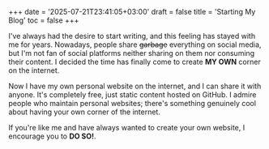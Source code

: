 +++
date = '2025-07-21T23:41:05+03:00'
draft = false
title = 'Starting My Blog'
toc = false
+++

I've always had the desire to start writing, and this feeling has stayed with
me for years. Nowadays, people share ~~garbage~~ everything on social media, but I'm not
fan of social platforms neither sharing on them nor consuming their content. I
decided the time has finally come to create **MY OWN** corner on the internet.

Now I have my own personal website on the internet, and I can share it with
anyone. It's completely free, just static content hosted on GitHub. I admire
people who maintain personal websites; there's something genuinely cool about
having your own corner of the internet.

If you're like me and have always wanted to create your own website, I
encourage you to **DO SO!**.

